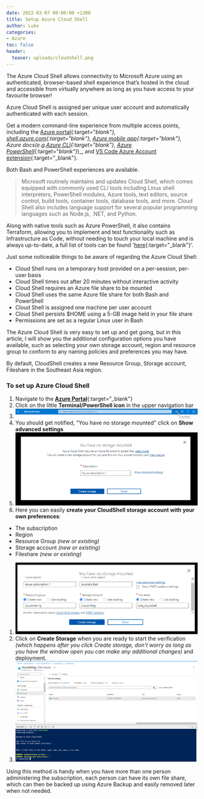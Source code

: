 ```yaml
---
date: 2022-03-07 00:00:00 +1300
title: Setup Azure Cloud Shell
author: Luke
categories:
- Azure
toc: false
header:
  teaser: uploads/cloudshell.png
---
```

The Azure Cloud Shell allows connectivity to Microsoft Azure using an authenticated, browser-based shell experience that’s hosted in the cloud and accessible from virtually anywhere as long as you have access to your favourite browser!

Azure Cloud Shell is assigned per unique user account and automatically authenticated with each session.

Get a modern command-line experience from multiple access points, including the [Azure portal](https://portal.azure.com/){:target="_blank"}, [shell.azure.com](https://shell.azure.com/){:target="_blank"}, [Azure mobile app](https://azure.microsoft.com/en-us/get-started/azure-portal/mobile-app/?WT.mc_id=AZ-MVP-5004796){:target="_blank"}, Azure docs_(e.g._[_Azure CLI_](https://learn.microsoft.com/en-us/cli/azure/?view=azure-cli-latest&WT.mc_id=AZ-MVP-5004796){:target="_blank"}_,_ [_Azure PowerShell_](https://learn.microsoft.com/en-us/powershell/azure/get-started-azureps?view=azps-7.5.0&WT.mc_id=AZ-MVP-5004796){:target="_blank"}_)_, and [VS Code Azure Account extension](https://marketplace.visualstudio.com/items?itemName=ms-vscode.azure-account){:target="_blank"}.

Both Bash and PowerShell experiences are available.

> Microsoft routinely maintains and updates Cloud Shell, which comes equipped with commonly used CLI tools including Linux shell interpreters, PowerShell modules, Azure tools, text editors, source control, build tools, container tools, database tools, and more. Cloud Shell also includes language support for several popular programming languages such as Node.js, .NET, and Python.

Along with native tools such as Azure PowerShell, it also contains Terraform, allowing you to implement and test functionality such as Infrastructure as Code, without needing to touch your local machine and is always up-to-date, a full list of tools can be found '[here](https://learn.microsoft.com/en-us/azure/cloud-shell/features?WT.mc_id=AZ-MVP-5004796 "Features & tools for Azure Cloud Shell"){:target="_blank"}'.

Just some noticeable things to be aware of regarding the Azure Cloud Shell:

* Cloud Shell runs on a temporary host provided on a per-session, per-user basis
* Cloud Shell times out after 20 minutes without interactive activity
* Cloud Shell requires an Azure file share to be mounted
* Cloud Shell uses the same Azure file share for both Bash and PowerShell
* Cloud Shell is assigned one machine per user account
* Cloud Shell persists $HOME using a 5-GB image held in your file share
* Permissions are set as a regular Linux user in Bash

The Azure Cloud Shell is very easy to set up and get going, but in this article, I will show you the additional configuration options you have available, such as selecting your own storage account, region and resource group to conform to any naming policies and preferences you may have.

By default, CloudShell creates a new Resource Group, Storage account, Fileshare in the Southeast Asia region.

### To set up Azure Cloud Shell

1. Navigate to the [**Azure Portal**](https://portal.azure.com/#home "Microsoft Azure - Portal"){:target="_blank"}
2. Click on the little **Terminal/PowerShell icon** in the upper navigation bar
3. ![Azure Portal - Cloud Shell](/uploads/cloudshell_azureportal_icon.png "Azure Portal - Cloud Shell")
4. You should get notified, "You have no storage mounted" click on **Show advanced settings**
5. ![Azure Portal - Cloud Shell](/uploads/nostgmounted_azureportal.png)
6. Here you can easily **create your CloudShell storage account with your own preferences**:

* The subscription
* Region
* Resource Group _(new or existing)_
* Storage account _(new or existing)_
* Fileshare _(new or existing)_

1. ![Azure Portal - Cloud Shell Storage Account](/uploads/stgconfigured_azureportal.png)
2. Click on **Create Storage** when you are ready to start the verification _(which happens after you click Create storage, don't worry as long as you have the window open you can make any additional changes)_ and deployment.
3. ![Azure Portal - Cloud Shell](/uploads/cloudshell.png)

Using this method is handy when you have more than one person administering the subscription, each person can have its own file share, which can then be backed up using Azure Backup and easily removed later when not needed.

